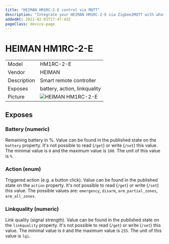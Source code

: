```yaml
---
title: "HEIMAN HM1RC-2-E control via MQTT"
description: "Integrate your HEIMAN HM1RC-2-E via Zigbee2MQTT with whatever smart home infrastructure you are using without the vendors bridge or gateway."
addedAt: 2021-02-03T17:47:43Z
pageClass: device-page
---
```


<!-- !!!! -->
<!-- ATTENTION: This file is auto-generated through docgen! -->
<!-- You can only edit the "Notes"-Section between the two comment lines "Notes BEGIN" and "Notes END". -->
<!-- Do not use h1 or h2 heading within "## Notes"-Section. -->
<!-- !!!! -->

# HEIMAN HM1RC-2-E

|     |     |
|-----|-----|
| Model | HM1RC-2-E  |
| Vendor  | HEIMAN  |
| Description | Smart remote controller |
| Exposes | battery, action, linkquality |
| Picture | ![HEIMAN HM1RC-2-E](https://www.zigbee2mqtt.io/images/devices/HM1RC-2-E.jpg) |


<!-- Notes BEGIN: You can edit here. Add "## Notes" headline if not already present. -->


<!-- Notes END: Do not edit below this line -->


## Exposes

### Battery (numeric)
Remaining battery in %.
Value can be found in the published state on the `battery` property.
It's not possible to read (`/get`) or write (`/set`) this value.
The minimal value is `0` and the maximum value is `100`.
The unit of this value is `%`.

### Action (enum)
Triggered action (e.g. a button click).
Value can be found in the published state on the `action` property.
It's not possible to read (`/get`) or write (`/set`) this value.
The possible values are: `emergency`, `disarm`, `arm_partial_zones`, `arm_all_zones`.

### Linkquality (numeric)
Link quality (signal strength).
Value can be found in the published state on the `linkquality` property.
It's not possible to read (`/get`) or write (`/set`) this value.
The minimal value is `0` and the maximum value is `255`.
The unit of this value is `lqi`.

